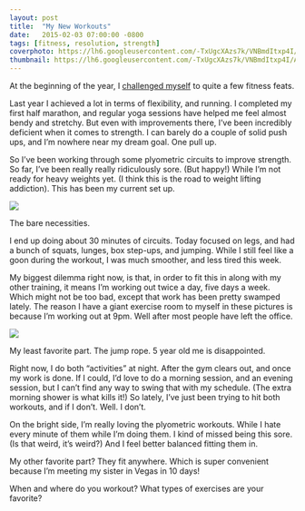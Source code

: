 ```yaml
---
layout: post
title:  "My New Workouts"
date:   2015-02-03 07:00:00 -0800
tags: [fitness, resolution, strength]
coverphoto: https://lh6.googleusercontent.com/-TxUgcXAzs7k/VNBmdItxp4I/AAAAAAAAVK0/VmNXDnlqNxY/w794-h500-p-k-no/IMG_6536.JPG
thumbnail: https://lh6.googleusercontent.com/-TxUgcXAzs7k/VNBmdItxp4I/AAAAAAAAVK0/VmNXDnlqNxY/w200-h200-no/IMG_6536.JPG
---
```


At the beginning of the year, I [challenged myself](http://www.kaybueno.com/1-1-2015/resolutions.html) to quite a few fitness feats.

Last year I achieved a lot in terms of flexibility, and running. I completed my first half marathon, and regular yoga sessions have helped me feel almost bendy and stretchy. But even with improvements there, I’ve been incredibly deficient when it comes to strength. I can barely do a couple of solid push ups, and I’m nowhere near my dream goal. One pull up.

So I’ve been working through some plyometric circuits to improve strength. So far, I’ve been really really ridiculously sore. (But happy!) While I’m not ready for heavy weights yet. (I think this is the road to weight lifting addiction). This has been my current set up.

![](https://lh6.googleusercontent.com/-FJ1Rh5fkjv0/VNBmipn6lkI/AAAAAAAAVLE/CjmF3ss754A/w699-h716-no/IMG_6541.JPG)<div class="caption">The bare necessities.</div>

I end up doing about 30 minutes of circuits. Today focused on legs, and had a bunch of squats, lunges, box step-ups, and jumping. While I still feel like a goon during the workout, I was much smoother, and less tired this week.

My biggest dilemma right now, is that, in order to fit this in along with my other training, it means I’m working out twice a day, five days a week. Which might not be too bad, except that work has been pretty swamped lately. The reason I have a giant exercise room to myself in these pictures is because I’m working out at 9pm. Well after most people have left the office.

![](https://lh4.googleusercontent.com/-5ywotTF0G1A/VNBmjgHDTtI/AAAAAAAAVLM/BBFgjkXUpm4/w955-h716-no/IMG_6542.JPG)<div class="caption">My least favorite part. The jump rope. 5 year old me is disappointed.</div>

Right now, I do both “activities” at night. After the gym clears out, and once my work is done. If I could, I’d love to do a morning session, and an evening session, but I can’t find any way to swing that with my schedule. (The extra morning shower is what kills it!) So lately, I’ve just been trying to hit both workouts, and if I don’t. Well. I don’t.

On the bright side, I’m really loving the plyometric workouts. While I hate every minute of them while I’m doing them. I kind of missed being this sore. (Is that weird, it’s weird?) And I feel better balanced fitting them in.

My other favorite part? They fit anywhere. Which is super convenient because I’m meeting my sister in Vegas in 10 days! 

When and where do you workout? What types of exercises are your favorite?

